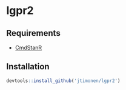 # lgpr2

## Requirements
* [CmdStanR](https://mc-stan.org/cmdstanr/)

## Installation

```r
devtools::install_github('jtimonen/lgpr2')
``` 

